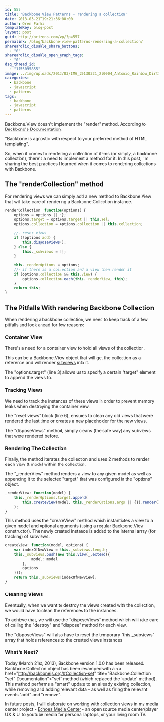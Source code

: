 ```yaml
---
id: 557
title: 'Backbone.View Patterns - rendering a collection'
date: 2013-03-21T19:21:36+00:00
author: Oren Farhi 
templateKey: blog-post
layout: post
guid: http://orizens.com/wp/?p=557
permalink: /blog/backbone-view-patterns-rendering-a-collection/
shareaholic_disable_share_buttons:
  - "0"
shareaholic_disable_open_graph_tags:
  - "0"
dsq_thread_id:
  - "1155095855"
image: ../img/uploads/2013/03/IMG_20130321_210004_Antonio_Rainbow_Dirt1.jpg
categories:
  - backbone
  - javascript
  - patterns
tags:
  - backbone
  - javascript
  - patterns
---
```

Backbone.View doesn't implement the "render" method. According to [Backbone's Documentation](http://documentcloud.github.com/backbone/#View-render "Backbone Documentation"):
  
"Backbone is agnostic with respect to your preferred method of HTML templating".
  
So, when it comes to rendering a collection of items (or simply, a backbone collection), there's a need to implement a method for it. In this post, I'm sharing the best practices I learned when it comes to rendering collections with Backbone.
  
<!--more-->

## The "renderCollection" method

For rendering views we can simply add a new method to Backbone.View that will take care of rendering a Backbone.Collection instance.

```typescript
renderCollection: function(options) {
	options = options || {};
	options.target = options.target || this.$el;
	options.collection = options.collection || this.collection;
 
	//- reset views
	if (!options.add) {
		this.disposeViews();
	} else {
		this._subviews = [];
	}
 
	this._renderOptions = options;
	//- if there is a collection and a view then render it
	if (options.collection && this.view) {
		options.collection.each(this._renderView, this);
	}
	return this;
}

```

## The Pitfalls With rendering Backbone Collection

When rendering a backbone collection, we need to keep track of a few pitfalls and look ahead for few reasons:

### Container View

There's a need for a container view to hold all views of the collection.
  
This can be a Backbone.View object that will get the collection as a reference and will render <a href="http://orizens.com/wp/blog/backbone-view-patterns-how-why-to-use-subviews/" title="Backbone.View Patterns – How & Why Use Subviews" target="_blank">subviews</a> into it.
  
The "options.target" (line 3) allows us to specify a certain "target" element to append the views to.

### Tracking Views

We need to track the instances of these views in order to prevent memory leaks when destroying the container view.
  
The "reset views" block (line 6), ensures to clean any old views that were rendered the last time or creates a new placeholder for the new views.
  
The "disposeViews" method, simply cleans (the safe way) any subviews that were rendered before.

### Rendering The Collection

Finally, the method iterates the collection and uses 2 methods to render each view & model within the collection.
  
The "_renderView" method renders a view to any given model as well as appending it to the selected "target" that was configured in the "options" object.

```typescript
_renderView: function(model) {
	this._renderOptions.target.append(
		this.createView(model, this._renderOptions.args || {}).render().$el
	);
}

```

This method uses the "createView" method which instantiates a view to a given model and optional arguments (using a regular Backbone.View constructor). The newly created instance is added to the internal array (for tracking) of subviews.

```typescript
createView: function(model, options) {
	var indexOfNewView = this._subviews.length;
	this._subviews.push(new this.view(_.extend({
			model: model
		},
		options
	)));
	return this._subviews[indexOfNewView];
}

```

### Cleaning Views

Eventually, when we want to destroy the views created with the collection, we would have to clean the references to the instances.
  
To achieve that, we will use the "disposeViews" method which will take care of calling the "destroy" and "dispose" method for each view.
  
The "disposeViews" will also have to reset the temporary "this._subviews" array that holds references to the created views instances.

### What's Next?

Today (March 21st, 2013), Backbone version 1.0.0 has been released. Backbone.Collection object has been revamped with a <a href="http://backbonejs.org/#Collection-set" title="Backbone.Collection "set" Documentation">"set" method</a> (which replaced the &#8216;update' method). This method performs a "smart" update to an already existing collection, while removing and adding relevant data - as well as firing the relevant events "add" and "remove".
  
In future posts, I will elaborate on working with collection views in my media center project - <a href="http://echotu.be" title="Echoes Media Center - the new experience for media listening " target="_blank">Echoes Media Center</a> - an open source media center/player UX & UI to youtube media for personal laptops, or your living room TV.